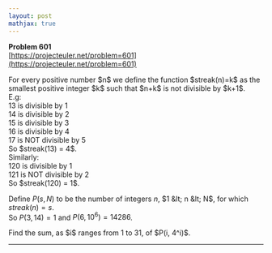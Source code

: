 ```yaml
---
layout: post
mathjax: true
---
```

**Problem 601**  
[https://projecteuler.net/problem=601](https://projecteuler.net/problem=601)

<p>
For every positive number $n$ we define the function  $streak(n)=k$   as the smallest positive integer $k$ such that $n+k$ is not divisible by $k+1$.<br />
E.g:<br />
13 is divisible by 1 <br />
14 is divisible by 2 <br />
15 is divisible by 3 <br />
16 is divisible by 4 <br />
17 is NOT divisible by 5 <br />
So $streak(13) = 4$. <br /> 
Similarly:<br />
120 is divisible by 1 <br />
121 is NOT divisible by 2 <br />
So $streak(120) = 1$.</p>
<p>

Define $P(s, N)$ to be the number of integers $n$, $1 &lt; n &lt; N$, for which $streak(n) = s$.<br />
So $P(3, 14) = 1$ and $P(6, 10^6) = 14286$.
</p>
<p>
Find the sum, as $i$ ranges from 1 to 31, of $P(i, 4^i)$.
</p>


---
